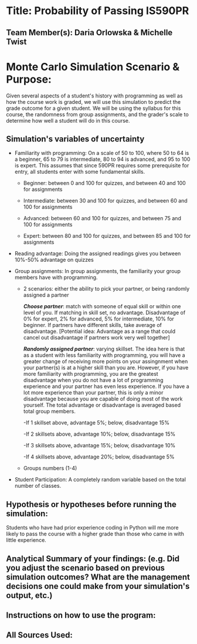 # Title: Probability of Passing IS590PR

## Team Member(s):  Daria Orlowska & Michelle Twist

# Monte Carlo Simulation Scenario & Purpose:
Given several aspects of a student's history with programming as well as how the course work is graded, we will use this simulation to predict the grade outcome for a given student. We will be using the syllabus for this course, the randomness from group assignments, and the grader's scale to determine how well a student will do in this course. 

## Simulation's variables of uncertainty
* Familiarity with programming: On a scale of 50 to 100, where 50 to 64 is a beginner, 65 to 79 is intermediate, 80 to 94 is advanced, and 95 to 100 is expert. This assumes that since 590PR requires some prerequisite for entry, all students enter with some fundamental skills.
   
   - Beginner: between 0 and 100 for quizzes, and between 40 and 100 for assignments
   
   - Intermediate: between 30 and 100 for quizzes, and between 60 and 100 for assignments
   
   - Advanced: between 60 and 100 for quizzes, and between 75 and 100 for assignments
   
   - Expert: between 80 and 100 for quizzes, and between 85 and 100 for assignments

* Reading advantage: Doing the assigned readings gives you between 10%-50% advantage on quizzes

* Group assignments: In group assignments, the familiarity your group members have with programming.
  * 2 scenarios: either the ability to pick your partner, or being randomly assigned a partner

    **_Choose partner_**: match with someone of equal skill or within one level of you. If matching in skill set, no advantage. Disadvantage of 0% for expert, 2% for advanced, 5% for intermediate, 10% for beginner. If partners have different skills, take average of disadvantage. [Potential idea: Advantage as a range that could cancel out disadvantage if partners work very well together]

    **_Randomly assigned partner_**: varying skillset. The idea here is that as a student with less familiarity with programming, you will have a greater change of receiving more points on your assingnment when your partner(s) is at a higher skill than you are. However, if you have more familiarity with programming, you are the greatest disadvantage when you do not have a lot of programming experience and your partner has even less experience. If you have a lot more experience than your partner, this is only a minor disadvantage because you are capable of doing most of the work yourself. The total advantage or disadvantage is averaged based total group members. 
    
    -If 1 skillset above, advantage 5%; below, disadvantage 15%
    
    -If 2 skillsets above, advantage 10%; below, disadvantage 15%
    
    -If 3 skillsets above, advantage 15%; below, disadvantage 10%
    
    -If 4 skillsets above, advantage 20%; below, disadvantage 5%
    
  * Groups numbers (1-4)
  
* Student Participation: A completely random variable based on the total number of classes. 

## Hypothesis or hypotheses before running the simulation:
Students who have had prior experience coding in Python will me more likely to pass the course with a higher grade than those who came in with little experience. 

## Analytical Summary of your findings: (e.g. Did you adjust the scenario based on previous simulation outcomes?  What are the management decisions one could make from your simulation's output, etc.)

## Instructions on how to use the program:

## All Sources Used:
